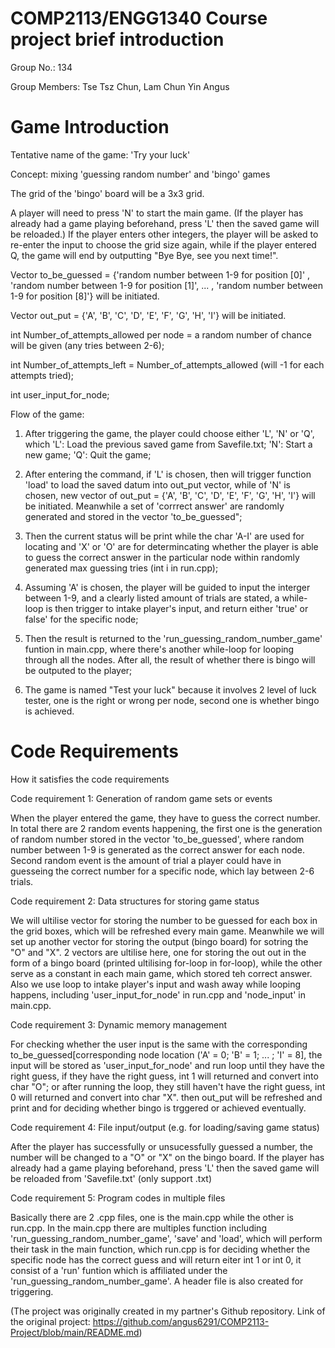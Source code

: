 # COMP2113/ENGG1340 Course project brief introduction

Group No.: 134

Group Members: Tse Tsz Chun, Lam Chun Yin Angus

# Game Introduction

Tentative name of the game: 'Try your luck'

Concept: mixing 'guessing random number' and 'bingo' games

The grid of the 'bingo' board will be a 3x3 grid.

A player will need to press 'N' to start the main game. (If the player has already had a game playing beforehand, press 'L' then the saved game will be reloaded.) If the player enters other integers, the player will be asked to re-enter the input to choose the grid size again, while if the player entered Q, the game will end by outputting "Bye Bye, see you next time!". 

Vector to_be_guessed = {'random number between 1-9 for position [0]' , 'random number between 1-9 for position [1]', ... , 'random number between 1-9 for position [8]'} will be initiated. 

Vector out_put = {'A', 'B', 'C', 'D', 'E', 'F', 'G', 'H', 'I'} will be initiated.

int Number_of_attempts_allowed per node = a random number of chance will be given (any tries between 2-6);

int Number_of_attempts_left = Number_of_attempts_allowed (will -1 for each attempts tried);

int user_input_for_node;

Flow of the game:

1. After triggering the game, the player could choose either 'L', 'N' or 'Q', which 'L': Load the previous saved game from Savefile.txt; 'N': Start a new game; 'Q': Quit the game;

2. After entering the command, if 'L' is chosen, then will trigger function 'load' to load the saved datum into out_put vector, while of 'N' is chosen, new vector of out_put = {'A', 'B', 'C', 'D', 'E', 'F', 'G', 'H', 'I'} will be initiated. Meanwhile a set of 'corrrect answer' are randomly generated and stored in the vector 'to_be_guessed";

3. Then the current status will be print while the char 'A-I' are used for locating and 'X' or 'O' are for determincating whether the player is able to guess the correct answer in the particular node within randomly generated max guessing tries (int i in run.cpp);

4. Assuming 'A' is chosen, the player will be guided to input the interger between 1-9, and a clearly listed amount of trials are stated, a while-loop is then trigger to intake player's input, and return either 'true' or false' for the specific node;

5. Then the result is returned to the 'run_guessing_random_number_game' funtion in main.cpp, where there's another while-loop for looping through all the nodes. After all, the result of whether there is bingo will be outputed to the player;

6. The game is named "Test your luck" because it involves 2 level of luck tester, one is the right or wrong per node, second one is whether bingo is achieved.

# Code Requirements
How it satisfies the code requirements

Code requirement 1: Generation of random game sets or events

When the player entered the game, they have to guess the correct number. In total there are 2 random events happening, the first one is the generation of random number stored in the vector 'to_be_guessed', where random number between 1-9 is generated as the correct answer for each node. Second random event is the amount of trial a player could have in guesseing the correct number for a specific node, which lay between 2-6 trials.

Code requirement 2: Data structures for storing game status

We will ultilise vector for storing the number to be guessed for each box in the grid boxes, which will be refreshed every main game. Meanwhile we will set up another vector for storing the output (bingo board) for sotring the "O" and "X". 2 vectors are ultilise here, one for storing the out out in the form of a bingo board (printed ultilising for-loop in for-loop), while the other serve as a constant in each main game, which stored teh correct answer. Also we use loop to intake player's input and wash away while looping happens, including 'user_input_for_node' in run.cpp and 'node_input' in main.cpp.

Code requirement 3: Dynamic memory management

For checking whether the user input is the same with the corresponding to_be_guessed[corresponding node location ('A' = 0; 'B' = 1; ... ; 'I' = 8], the input will be stored as 'user_input_for_node' and run loop until they have the right guess, if they have the right guess, int 1 will returned and convert into char "O"; or after running the loop, they still haven't have the right guess, int 0 will returned and convert into char "X". then out_put will be refreshed and print and for deciding whether bingo is trggered or achieved eventually.

Code requirement 4: File input/output (e.g. for loading/saving game status)

After the player has successfully or unsucessfully guessed a number, the number will be changed to a "O" or "X" on the bingo board. If the player has already had a game playing beforehand, press 'L' then the saved game will be reloaded from 'Savefile.txt' (only support .txt)

Code requirement 5: Program codes in multiple files

Basically there are 2 .cpp files, one is the main.cpp while the other is run.cpp. In the main.cpp there are multiples function including 'run_guessing_random_number_game', 'save' and 'load', which will perform their task in the main function, which run.cpp is for deciding whether the specific node has the correct guess and will return eiter int 1 or int 0, it consist of a 'run' funtion which is affiliated under the 'run_guessing_random_number_game'. A header file is also created for triggering.

(The project was originally created in my partner's Github repository. Link of the original project: https://github.com/angus6291/COMP2113-Project/blob/main/README.md)
